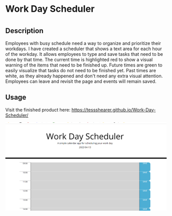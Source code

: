# Work Day Scheduler

# <Work-Day-Scheduler>

## Description

Employees with busy schedule need a way to organize and prioritize their workdays. I have created a scheduler that shows a text area for each hour of the workday. It allows employees to type and save tasks that need to be done by that time. The current time is highlighted red to show a visual warning of the items that need to be finished up. Future times are green to easily visualize that tasks do not need to be finished yet. Past times are white, as they already happened and don't need any extra visual attention. Employees can leave and revisit the page and events will remain saved.

## Usage

Visit the finished product here: https://tessshearer.github.io/Work-Day-Scheduler/

![Screenshot of Password Generator](./assets/Screenshot-of-work-day-schedular.png)




